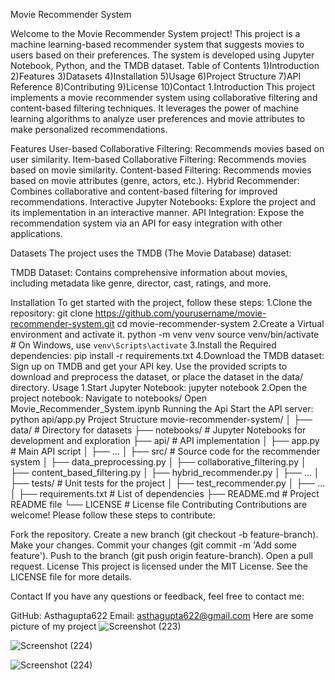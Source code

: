 Movie Recommender System

Welcome to the Movie Recommender System project! This project is a machine learning-based recommender system that suggests movies to users based on their preferences. The system is developed using Jupyter Notebook, Python, and the TMDB dataset.
Table of Contents
1)Introduction
2)Features
3)Datasets
4)Installation
5)Usage
6)Project Structure
7)API Reference
8)Contributing
9)License
10)Contact
1.Introduction
This project implements a movie recommender system using collaborative filtering and content-based filtering techniques.
It leverages the power of machine learning algorithms to analyze user preferences and movie attributes to make personalized recommendations.

Features
User-based Collaborative Filtering: Recommends movies based on user similarity.
Item-based Collaborative Filtering: Recommends movies based on movie similarity.
Content-based Filtering: Recommends movies based on movie attributes (genre, actors, etc.).
Hybrid Recommender: Combines collaborative and content-based filtering for improved recommendations.
Interactive Jupyter Notebooks: Explore the project and its implementation in an interactive manner.
API Integration: Expose the recommendation system via an API for easy integration with other applications.

Datasets
The project uses the TMDB (The Movie Database) dataset:

TMDB Dataset: Contains comprehensive information about movies, including metadata like genre, director, cast, ratings, and more.

Installation
To get started with the project, follow these steps:
1.Clone the repository:
  git clone https://github.com/yourusername/movie-recommender-system.git
  cd movie-recommender-system
2.Create a Virtual environment and activate it.
python -m venv venv
source venv/bin/activate   # On Windows, use `venv\Scripts\activate`
3.Install the Required dependencies:
pip install -r requirements.txt
4.Download the TMDB dataset:
 Sign up on TMDB and get your API key.
Use the provided scripts to download and preprocess the dataset, or place the dataset in the data/ directory.
Usage
  1.Start Jupyter Notebook:
   jupyter notebook
2.Open the project notebook:
Navigate to notebooks/
Open Movie_Recommender_System.ipynb
Running the Api
Start the API server:
python api/app.py
Project Structure 
  movie-recommender-system/
│
├── data/                    # Directory for datasets
├── notebooks/               # Jupyter Notebooks for development and exploration
├── api/                     # API implementation
│   ├── app.py               # Main API script
│   ├── ...
│
├── src/                     # Source code for the recommender system
│   ├── data_preprocessing.py
│   ├── collaborative_filtering.py
│   ├── content_based_filtering.py
│   ├── hybrid_recommender.py
│   ├── ...
│
├── tests/                   # Unit tests for the project
│   ├── test_recommender.py
│   ├── ...
│
├── requirements.txt         # List of dependencies
├── README.md                # Project README file
└── LICENSE                  # License file
Contributing
Contributions are welcome! Please follow these steps to contribute:

Fork the repository.
Create a new branch (git checkout -b feature-branch).
Make your changes.
Commit your changes (git commit -m 'Add some feature').
Push to the branch (git push origin feature-branch).
Open a pull request.
License
This project is licensed under the MIT License. See the LICENSE file for more details.

Contact
If you have any questions or feedback, feel free to contact me:

GitHub: Asthagupta622
Email: asthagupta622@gmail.com
Here are some picture of my project
![Screenshot (223)](https://github.com/Asthagupta622/Movie-recommender-system/assets/144714106/ac014e78-7185-437b-baf1-e217f5879be7)

![Screenshot (224)](https://github.com/Asthagupta622/Movie-recommender-system/assets/144714106/c23d35a5-a7ed-4eac-8840-a5640441e11d)


![Screenshot (224)](https://github.com/Asthagupta622/Movie-recommender-system/assets/144714106/54885cd3-eafd-4a11-984c-584376916642)
